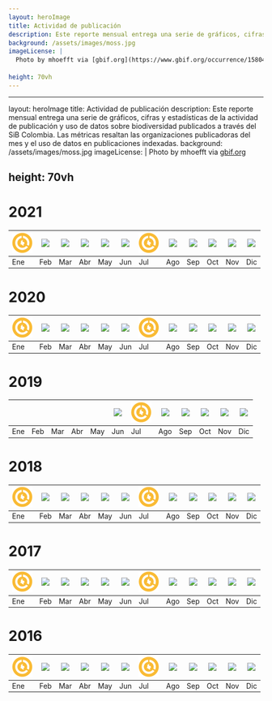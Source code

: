 ```yaml
---
layout: heroImage
title: Actividad de publicación
description: Este reporte mensual entrega una serie de gráficos, cifras y estadísticas de la actividad de publicación y uso de datos sobre biodiversidad publicados a través del SiB Colombia. Las métricas resaltan las organizaciones publicadoras del mes y el uso de datos en publicaciones indexadas. 
background: /assets/images/moss.jpg
imageLicense: |
  Photo by mhoefft via [gbif.org](https://www.gbif.org/occurrence/1580487687)

height: 70vh
---
```


---
layout: heroImage
title: Actividad de publicación
description: Este reporte mensual entrega una serie de gráficos, cifras y estadísticas de la actividad de publicación y uso de datos sobre biodiversidad publicados a través del SiB Colombia. Las métricas resaltan las organizaciones publicadoras del mes y el uso de datos en publicaciones indexadas. 
background: /assets/images/moss.jpg
imageLicense: |
  Photo by mhoefft via [gbif.org](https://www.gbif.org/occurrence/1580487687)

height: 70vh
---
# 2021


| [![](/assets/images/reportes/rep-mes-2-40x40_amarillo.png)](https://statics.sibcolombia.net/sib-resources/reportes-publicacion/2017/enero/reporte-enero2017.pdf)|  [![](/assets/images/reportes/rep-mes-2-40x40_naranja.png)](https://statics.sibcolombia.net/sib-resources/reportes-publicacion/2017/enero/reporte-enero2017.pdf)  |  [![](/assets/images/reportes/rep-mes-2-40x40_rojo.png)](https://statics.sibcolombia.net/sib-resources/reportes-publicacion/2017/enero/reporte-enero2017.pdf)  | [![](/assets/images/reportes/rep-mes-2-40x40_verde.png)](https://statics.sibcolombia.net/sib-resources/reportes-publicacion/2017/enero/reporte-enero2017.pdf)   |  [![](/assets/images/reportes/rep-mes-2-40x40_oliva.png)](https://statics.sibcolombia.net/sib-resources/reportes-publicacion/2017/enero/reporte-enero2017.pdf)  |  [![](/assets/images/reportes/rep-mes-2-40x40_azul.png)](https://statics.sibcolombia.net/sib-resources/reportes-publicacion/2017/enero/reporte-enero2017.pdf)  | [![](/assets/images/reportes/rep-mes-2-40x40_amarillo.png)](https://statics.sibcolombia.net/sib-resources/reportes-publicacion/2017/enero/reporte-enero2017.pdf)  | [![](/assets/images/reportes/rep-mes-2-40x40_naranja.png)](https://statics.sibcolombia.net/sib-resources/reportes-publicacion/2017/enero/reporte-enero2017.pdf)  |   [![](/assets/images/reportes/rep-mes-2-40x40_rojo.png)](https://statics.sibcolombia.net/sib-resources/reportes-publicacion/2017/enero/reporte-enero2017.pdf)  |[![](/assets/images/reportes/rep-mes-2-40x40_verde.png)](https://statics.sibcolombia.net/sib-resources/reportes-publicacion/2017/enero/reporte-enero2017.pdf)  |[![](/assets/images/reportes/rep-mes-2-40x40_oliva.png)](https://statics.sibcolombia.net/sib-resources/reportes-publicacion/2017/enero/reporte-enero2017.pdf)  | [![](/assets/images/reportes/rep-mes-2-40x40_azul.png)](https://statics.sibcolombia.net/sib-resources/reportes-publicacion/2017/enero/reporte-enero2017.pdf)  |
|---|---|---|---|---|---|---|---|---|---|---|---|
|Ene|Feb|Mar|Abr|May|Jun|Jul|Ago|Sep|Oct|Nov|Dic|



# 2020


| [![](/assets/images/reportes/rep-mes-2-40x40_amarillo.png)](https://statics.sibcolombia.net/sib-resources/reportes-publicacion/2017/enero/reporte-enero2017.pdf)|  [![](/assets/images/reportes/rep-mes-2-40x40_naranja.png)](https://statics.sibcolombia.net/sib-resources/reportes-publicacion/2017/enero/reporte-enero2017.pdf)  |  [![](/assets/images/reportes/rep-mes-2-40x40_rojo.png)](https://statics.sibcolombia.net/sib-resources/reportes-publicacion/2017/enero/reporte-enero2017.pdf)  | [![](/assets/images/reportes/rep-mes-2-40x40_verde.png)](https://statics.sibcolombia.net/sib-resources/reportes-publicacion/2017/enero/reporte-enero2017.pdf)   |  [![](/assets/images/reportes/rep-mes-2-40x40_oliva.png)](https://statics.sibcolombia.net/sib-resources/reportes-publicacion/2017/enero/reporte-enero2017.pdf)  |  [![](/assets/images/reportes/rep-mes-2-40x40_azul.png)](https://statics.sibcolombia.net/sib-resources/reportes-publicacion/2017/enero/reporte-enero2017.pdf)  | [![](/assets/images/reportes/rep-mes-2-40x40_amarillo.png)](https://statics.sibcolombia.net/sib-resources/reportes-publicacion/2017/enero/reporte-enero2017.pdf)  | [![](/assets/images/reportes/rep-mes-2-40x40_naranja.png)](https://statics.sibcolombia.net/sib-resources/reportes-publicacion/2017/enero/reporte-enero2017.pdf)  |   [![](/assets/images/reportes/rep-mes-2-40x40_rojo.png)](https://statics.sibcolombia.net/sib-resources/reportes-publicacion/2017/enero/reporte-enero2017.pdf)  |[![](/assets/images/reportes/rep-mes-2-40x40_verde.png)](https://statics.sibcolombia.net/sib-resources/reportes-publicacion/2017/enero/reporte-enero2017.pdf)  |[![](/assets/images/reportes/rep-mes-2-40x40_oliva.png)](https://statics.sibcolombia.net/sib-resources/reportes-publicacion/2017/enero/reporte-enero2017.pdf)  | [![](/assets/images/reportes/rep-mes-2-40x40_azul.png)](https://statics.sibcolombia.net/sib-resources/reportes-publicacion/2017/enero/reporte-enero2017.pdf)  |
|---|---|---|---|---|---|---|---|---|---|---|---|
|Ene|Feb|Mar|Abr|May|Jun|Jul|Ago|Sep|Oct|Nov|Dic|



# 2019


|   |   |   |   |   |  [![](/assets/images/reportes/rep-mes-2-40x40_azul.png)](https://statics.sibcolombia.net/sib-resources/reportes-publicacion/2017/enero/reporte-enero2017.pdf)  | [![](/assets/images/reportes/rep-mes-2-40x40_amarillo.png)](https://statics.sibcolombia.net/sib-resources/reportes-publicacion/2017/enero/reporte-enero2017.pdf)  | [![](/assets/images/reportes/rep-mes-2-40x40_naranja.png)](https://statics.sibcolombia.net/sib-resources/reportes-publicacion/2017/enero/reporte-enero2017.pdf)  |   [![](/assets/images/reportes/rep-mes-2-40x40_rojo.png)](https://statics.sibcolombia.net/sib-resources/reportes-publicacion/2017/enero/reporte-enero2017.pdf)  |[![](/assets/images/reportes/rep-mes-2-40x40_verde.png)](https://statics.sibcolombia.net/sib-resources/reportes-publicacion/2017/enero/reporte-enero2017.pdf)  |[![](/assets/images/reportes/rep-mes-2-40x40_oliva.png)](https://statics.sibcolombia.net/sib-resources/reportes-publicacion/2017/enero/reporte-enero2017.pdf)  | [![](/assets/images/reportes/rep-mes-2-40x40_azul.png)](https://statics.sibcolombia.net/sib-resources/reportes-publicacion/2017/enero/reporte-enero2017.pdf)  |
|---|---|---|---|---|---|---|---|---|---|---|---|
|Ene|Feb|Mar|Abr|May|Jun|Jul|Ago|Sep|Oct|Nov|Dic|






# 2018


| [![](/assets/images/reportes/rep-mes-2-40x40_amarillo.png)](https://statics.sibcolombia.net/sib-resources/reportes-publicacion/2017/enero/reporte-enero2017.pdf)|  [![](/assets/images/reportes/rep-mes-2-40x40_naranja.png)](https://statics.sibcolombia.net/sib-resources/reportes-publicacion/2017/enero/reporte-enero2017.pdf)  |  [![](/assets/images/reportes/rep-mes-2-40x40_rojo.png)](https://statics.sibcolombia.net/sib-resources/reportes-publicacion/2017/enero/reporte-enero2017.pdf)  | [![](/assets/images/reportes/rep-mes-2-40x40_verde.png)](https://statics.sibcolombia.net/sib-resources/reportes-publicacion/2017/enero/reporte-enero2017.pdf)   |  [![](/assets/images/reportes/rep-mes-2-40x40_oliva.png)](https://statics.sibcolombia.net/sib-resources/reportes-publicacion/2017/enero/reporte-enero2017.pdf)  |  [![](/assets/images/reportes/rep-mes-2-40x40_azul.png)](https://statics.sibcolombia.net/sib-resources/reportes-publicacion/2017/enero/reporte-enero2017.pdf)  | [![](/assets/images/reportes/rep-mes-2-40x40_amarillo.png)](https://statics.sibcolombia.net/sib-resources/reportes-publicacion/2017/enero/reporte-enero2017.pdf)  | [![](/assets/images/reportes/rep-mes-2-40x40_naranja.png)](https://statics.sibcolombia.net/sib-resources/reportes-publicacion/2017/enero/reporte-enero2017.pdf)  |   [![](/assets/images/reportes/rep-mes-2-40x40_rojo.png)](https://statics.sibcolombia.net/sib-resources/reportes-publicacion/2017/enero/reporte-enero2017.pdf)  |[![](/assets/images/reportes/rep-mes-2-40x40_verde.png)](https://statics.sibcolombia.net/sib-resources/reportes-publicacion/2017/enero/reporte-enero2017.pdf)  |[![](/assets/images/reportes/rep-mes-2-40x40_oliva.png)](https://statics.sibcolombia.net/sib-resources/reportes-publicacion/2017/enero/reporte-enero2017.pdf)  | [![](/assets/images/reportes/rep-mes-2-40x40_azul.png)](https://statics.sibcolombia.net/sib-resources/reportes-publicacion/2017/enero/reporte-enero2017.pdf)  |
|---|---|---|---|---|---|---|---|---|---|---|---|
|Ene|Feb|Mar|Abr|May|Jun|Jul|Ago|Sep|Oct|Nov|Dic|




# 2017


| [![](/assets/images/reportes/rep-mes-2-40x40_amarillo.png)](https://statics.sibcolombia.net/sib-resources/reportes-publicacion/2017/enero/reporte-enero2017.pdf)|  [![](/assets/images/reportes/rep-mes-2-40x40_naranja.png)](https://statics.sibcolombia.net/sib-resources/reportes-publicacion/2017/enero/reporte-enero2017.pdf)  |  [![](/assets/images/reportes/rep-mes-2-40x40_rojo.png)](https://statics.sibcolombia.net/sib-resources/reportes-publicacion/2017/enero/reporte-enero2017.pdf)  | [![](/assets/images/reportes/rep-mes-2-40x40_verde.png)](https://statics.sibcolombia.net/sib-resources/reportes-publicacion/2017/enero/reporte-enero2017.pdf)   |  [![](/assets/images/reportes/rep-mes-2-40x40_oliva.png)](https://statics.sibcolombia.net/sib-resources/reportes-publicacion/2017/enero/reporte-enero2017.pdf)  |  [![](/assets/images/reportes/rep-mes-2-40x40_azul.png)](https://statics.sibcolombia.net/sib-resources/reportes-publicacion/2017/enero/reporte-enero2017.pdf)  | [![](/assets/images/reportes/rep-mes-2-40x40_amarillo.png)](https://statics.sibcolombia.net/sib-resources/reportes-publicacion/2017/enero/reporte-enero2017.pdf)  | [![](/assets/images/reportes/rep-mes-2-40x40_naranja.png)](https://statics.sibcolombia.net/sib-resources/reportes-publicacion/2017/enero/reporte-enero2017.pdf)  |   [![](/assets/images/reportes/rep-mes-2-40x40_rojo.png)](https://statics.sibcolombia.net/sib-resources/reportes-publicacion/2017/enero/reporte-enero2017.pdf)  |[![](/assets/images/reportes/rep-mes-2-40x40_verde.png)](https://statics.sibcolombia.net/sib-resources/reportes-publicacion/2017/enero/reporte-enero2017.pdf)  |[![](/assets/images/reportes/rep-mes-2-40x40_oliva.png)](https://statics.sibcolombia.net/sib-resources/reportes-publicacion/2017/enero/reporte-enero2017.pdf)  | [![](/assets/images/reportes/rep-mes-2-40x40_azul.png)](https://statics.sibcolombia.net/sib-resources/reportes-publicacion/2017/enero/reporte-enero2017.pdf)  |
|---|---|---|---|---|---|---|---|---|---|---|---|
|Ene|Feb|Mar|Abr|May|Jun|Jul|Ago|Sep|Oct|Nov|Dic|





# 2016


| [![](/assets/images/reportes/rep-mes-2-40x40_amarillo.png)](https://statics.sibcolombia.net/sib-resources/reportes-publicacion/2017/enero/reporte-enero2017.pdf)|  [![](/assets/images/reportes/rep-mes-2-40x40_naranja.png)](https://statics.sibcolombia.net/sib-resources/reportes-publicacion/2017/enero/reporte-enero2017.pdf)  |  [![](/assets/images/reportes/rep-mes-2-40x40_rojo.png)](https://statics.sibcolombia.net/sib-resources/reportes-publicacion/2017/enero/reporte-enero2017.pdf)  | [![](/assets/images/reportes/rep-mes-2-40x40_verde.png)](https://statics.sibcolombia.net/sib-resources/reportes-publicacion/2017/enero/reporte-enero2017.pdf)   |  [![](/assets/images/reportes/rep-mes-2-40x40_oliva.png)](https://statics.sibcolombia.net/sib-resources/reportes-publicacion/2017/enero/reporte-enero2017.pdf)  |  [![](/assets/images/reportes/rep-mes-2-40x40_azul.png)](https://statics.sibcolombia.net/sib-resources/reportes-publicacion/2017/enero/reporte-enero2017.pdf)  | [![](/assets/images/reportes/rep-mes-2-40x40_amarillo.png)](https://statics.sibcolombia.net/sib-resources/reportes-publicacion/2017/enero/reporte-enero2017.pdf)  | [![](/assets/images/reportes/rep-mes-2-40x40_naranja.png)](https://statics.sibcolombia.net/sib-resources/reportes-publicacion/2017/enero/reporte-enero2017.pdf)  |   [![](/assets/images/reportes/rep-mes-2-40x40_rojo.png)](https://statics.sibcolombia.net/sib-resources/reportes-publicacion/2017/enero/reporte-enero2017.pdf)  |[![](/assets/images/reportes/rep-mes-2-40x40_verde.png)](https://statics.sibcolombia.net/sib-resources/reportes-publicacion/2017/enero/reporte-enero2017.pdf)  |[![](/assets/images/reportes/rep-mes-2-40x40_oliva.png)](https://statics.sibcolombia.net/sib-resources/reportes-publicacion/2017/enero/reporte-enero2017.pdf)  | [![](/assets/images/reportes/rep-mes-2-40x40_azul.png)](https://statics.sibcolombia.net/sib-resources/reportes-publicacion/2017/enero/reporte-enero2017.pdf)  |
|---|---|---|---|---|---|---|---|---|---|---|---|
|Ene|Feb|Mar|Abr|May|Jun|Jul|Ago|Sep|Oct|Nov|Dic|
